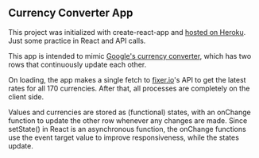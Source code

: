 ## Currency Converter App

This project was initialized with create-react-app and [hosted on Heroku](https://nhou-currency-converter.herokuapp.com/). Just some practice in React and API calls.

This app is intended to mimic [Google's currency converter](https://www.ehowportal.com/wp-content/uploads/2014/11/Euros-to-Dollars.png), which has two rows that continuously update each other.

On loading, the app makes a single fetch to [fixer.io](https://fixer.io/)'s API to get the latest rates for all 170 currencies. After that, all processes are completely on the client side.

Values and currencies are stored as (functional) states, with an onChange function to update the other row whenever any changes are made. Since setState() in React is an asynchronous function, the onChange functions use the event target value to improve responsiveness, while the states update.
